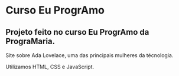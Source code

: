 # Curso Eu ProgrAmo
 <h2>Projeto feito no curso Eu ProgrAmo da PrograMaria.</h2>
 <p>Site sobre Ada Lovelace, uma das principais mulheres da técnologia.</p>
 <p>Utilizamos HTML, CSS e JavaScript.</p>
